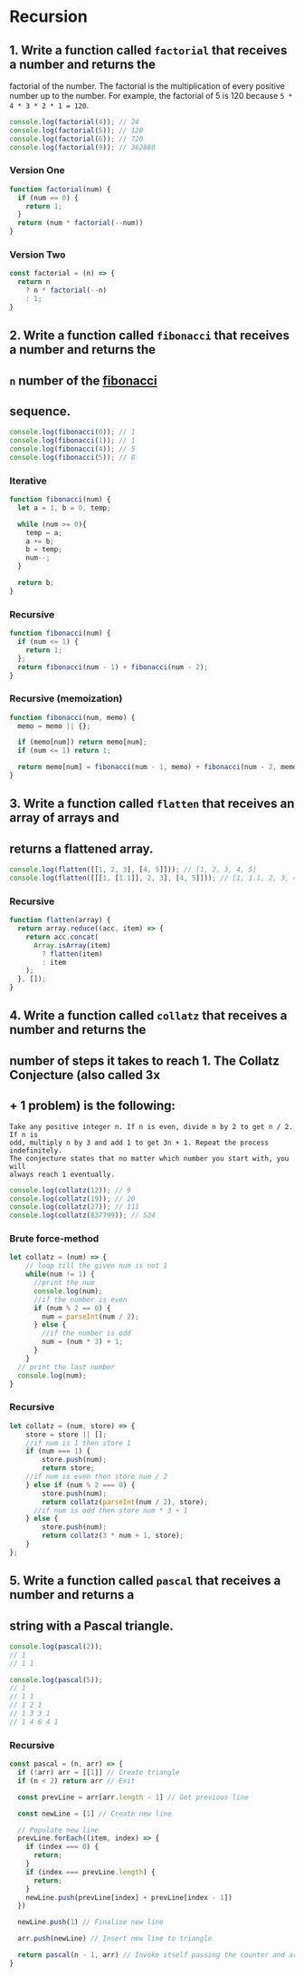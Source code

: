 # Recursion

## 1. Write a function called `factorial` that receives a number and returns the
factorial of the number. The factorial is the multiplication of every positive
number up to the number. For example, the factorial of 5 is 120 because
`5 * 4 * 3 * 2 * 1 = 120`.

```javascript
console.log(factorial(4)); // 24
console.log(factorial(5)); // 120
console.log(factorial(6)); // 720
console.log(factorial(9)); // 362880
```
### Version One
```javascript
function factorial(num) {
  if (num == 0) {
    return 1;
  }
  return (num * factorial(--num))
}
```
### Version Two
```javascript
const factorial = (n) => {
  return n
    ? n * factorial(--n)
    : 1;
}
```

## 2. Write a function called `fibonacci` that receives a number and returns the
## `n` number of the [fibonacci](https://en.wikipedia.org/wiki/Fibonacci_number)
## sequence.

```javascript
console.log(fibonacci(0)); // 1
console.log(fibonacci(1)); // 1
console.log(fibonacci(4)); // 5
console.log(fibonacci(5)); // 8
```
### Iterative
```javascript
function fibonacci(num) {
  let a = 1, b = 0, temp;

  while (num >= 0){
    temp = a;
    a += b;
    b = temp;
    num--;
  }

  return b;
}
```
### Recursive
```javascript
function fibonacci(num) {
  if (num <= 1) {
    return 1;
  };
  return fibonacci(num - 1) + fibonacci(num - 2);
}
```
### Recursive (memoization)
```javascript
function fibonacci(num, memo) {
  memo = memo || {};

  if (memo[num]) return memo[num];
  if (num <= 1) return 1;

  return memo[num] = fibonacci(num - 1, memo) + fibonacci(num - 2, memo);
}
```
## 3. Write a function called `flatten` that receives an array of arrays and
## returns a flattened array.
```javascript
console.log(flatten([[1, 2, 3], [4, 5]])); // [1, 2, 3, 4, 5]
console.log(flatten([[[1, [1.1]], 2, 3], [4, 5]])); // [1, 1.1, 2, 3, 4, 5]
```

### Recursive
```javascript
function flatten(array) {
  return array.reduce((acc, item) => {
    return acc.concat(
      Array.isArray(item)
        ? flatten(item)
        : item
    );
  }, []);
}
```

## 4. Write a function called `collatz` that receives a number and returns the
## number of steps it takes to reach 1. **The Collatz Conjecture** (also called 3x
## + 1 problem) is the following:
```
Take any positive integer n. If n is even, divide n by 2 to get n / 2. If n is
odd, multiply n by 3 and add 1 to get 3n + 1. Repeat the process indefinitely.
The conjecture states that no matter which number you start with, you will
always reach 1 eventually.
```
```javascript
console.log(collatz(12)); // 9
console.log(collatz(19)); // 20
console.log(collatz(27)); // 111
console.log(collatz(837799)); // 524
```

### Brute force-method
```javascript
let collatz = (num) => {
    // loop till the given num is not 1
    while(num != 1) {
      //print the num
      console.log(num);
      //if the number is even
      if (num % 2 == 0) {
        num = parseInt(num / 2);
      } else {
        //if the number is odd
        num = (num * 3) + 1;
      }
    }
  // print the last number
  console.log(num);
}
```

### Recursive
```javascript
let collatz = (num, store) => {
    store = store || [];
    //if num is 1 then store 1
    if (num === 1) {
        store.push(num);
        return store;
    //if num is even then store num / 2
    } else if (num % 2 === 0) {
        store.push(num);
        return collatz(parseInt(num / 2), store);
      //if num is odd then store num * 3 + 1
    } else {
        store.push(num);
        return collatz(3 * num + 1, store);
    }
};
```

## 5. Write a function called `pascal` that receives a number and returns a
## string with a **Pascal triangle**.

```javascript
console.log(pascal(2));
// 1
// 1 1

console.log(pascal(5));
// 1
// 1 1
// 1 2 1
// 1 3 3 1
// 1 4 6 4 1
```

### Recursive

```javascript
const pascal = (n, arr) => {
  if (!arr) arr = [[1]] // Create triangle
  if (n < 2) return arr // Exit

  const prevLine = arr[arr.length - 1] // Get previous line

  const newLine = [1] // Create new line

  // Populate new line
  prevLine.forEach((item, index) => {
    if (index === 0) {
      return;
    }
    if (index === prevLine.length) {
      return;
    }
    newLine.push(prevLine[index] + prevLine[index - 1])
  })

  newLine.push(1) // Finalise new line

  arr.push(newLine) // Insert new line to triangle

  return pascal(n - 1, arr) // Invoke itself passing the counter and array
}
```
